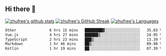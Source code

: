 ## Hi there 👋
[![zhufree's github stats](https://github-readme-stats.vercel.app/api?username=zhufree&show_icons=true&count_private=true)](https://github.com/anuraghazra/github-readme-stats)
[![zhufree's GitHub Streak](https://streak-stats.demolab.com/?user=zhufree)](https://git.io/streak-stats)
[![zhufree's Languages](https://github-readme-stats.vercel.app/api/top-langs/?username=zhufree&layout=compact&langs_count=10)](https://github.com/anuraghazra/github-readme-stats)
<!--START_SECTION:waka-->

```txt
Other               6 hrs 15 mins   ████████▓░░░░░░░░░░░░░░░░   35.03 %
Vue.js              4 hrs 27 mins   ██████▒░░░░░░░░░░░░░░░░░░   24.95 %
TypeScript          2 hrs 23 mins   ███▒░░░░░░░░░░░░░░░░░░░░░   13.39 %
Markdown            1 hr 46 mins    ██▒░░░░░░░░░░░░░░░░░░░░░░   09.98 %
Kotlin              1 hr 19 mins    ██░░░░░░░░░░░░░░░░░░░░░░░   07.39 %
```

<!--END_SECTION:waka-->

<!--
**zhufree/zhufree** is a ✨ _special_ ✨ repository because its `README.md` (this file) appears on your GitHub profile.

Here are some ideas to get you started:

- 🔭 I’m currently working on ...
- 🌱 I’m currently learning ...
- 👯 I’m looking to collaborate on ...
- 🤔 I’m looking for help with ...
- 💬 Ask me about ...
- 📫 How to reach me: ...
- 😄 Pronouns: ...
- ⚡ Fun fact: ...
-->
